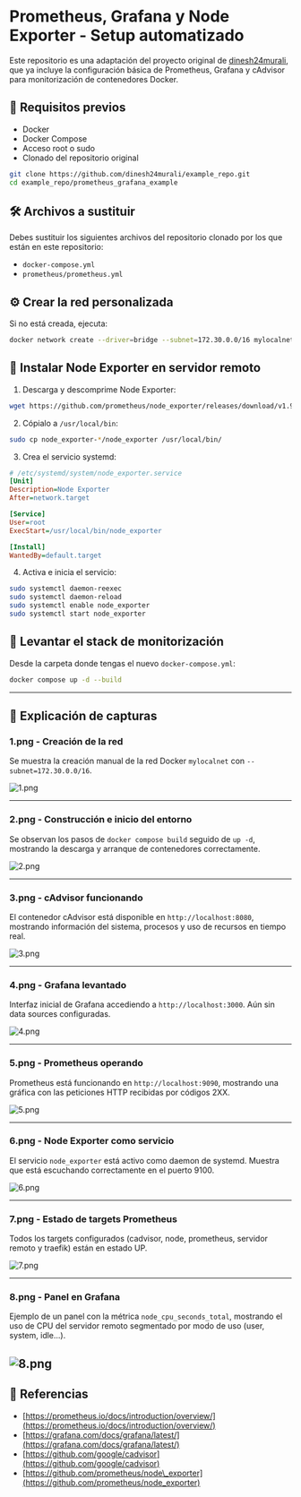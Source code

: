 # Prometheus, Grafana y Node Exporter - Setup automatizado

Este repositorio es una adaptación del proyecto original de [dinesh24murali](https://github.com/dinesh24murali/example_repo/tree/main/prometheus_grafana_example), que ya incluye la configuración básica de Prometheus, Grafana y cAdvisor para monitorización de contenedores Docker.

## 📌 Requisitos previos

* Docker
* Docker Compose
* Acceso root o sudo
* Clonado del repositorio original

```bash
git clone https://github.com/dinesh24murali/example_repo.git
cd example_repo/prometheus_grafana_example
```

## 🛠️ Archivos a sustituir

Debes sustituir los siguientes archivos del repositorio clonado por los que están en este repositorio:

* `docker-compose.yml`
* `prometheus/prometheus.yml`

## ⚙️ Crear la red personalizada

Si no está creada, ejecuta:

```bash
docker network create --driver=bridge --subnet=172.30.0.0/16 mylocalnet
```

## 🧲 Instalar Node Exporter en servidor remoto

1. Descarga y descomprime Node Exporter:

```bash
wget https://github.com/prometheus/node_exporter/releases/download/v1.9.1/node_exporter-1.9.1.linux-amd64.tar.gz
```

2. Cópialo a `/usr/local/bin`:

```bash
sudo cp node_exporter-*/node_exporter /usr/local/bin/
```

3. Crea el servicio systemd:

```ini
# /etc/systemd/system/node_exporter.service
[Unit]
Description=Node Exporter
After=network.target

[Service]
User=root
ExecStart=/usr/local/bin/node_exporter

[Install]
WantedBy=default.target
```

4. Activa e inicia el servicio:

```bash
sudo systemctl daemon-reexec
sudo systemctl daemon-reload
sudo systemctl enable node_exporter
sudo systemctl start node_exporter
```

## 🚀 Levantar el stack de monitorización

Desde la carpeta donde tengas el nuevo `docker-compose.yml`:

```bash
docker compose up -d --build
```

---
## 📸 Explicación de capturas

### 1.png - Creación de la red

Se muestra la creación manual de la red Docker `mylocalnet` con `--subnet=172.30.0.0/16`.

![1.png](assets/1.png)

---

### 2.png - Construcción e inicio del entorno

Se observan los pasos de `docker compose build` seguido de `up -d`, mostrando la descarga y arranque de contenedores correctamente.

![2.png](assets/2.png)

---

### 3.png - cAdvisor funcionando

El contenedor cAdvisor está disponible en `http://localhost:8080`, mostrando información del sistema, procesos y uso de recursos en tiempo real.

![3.png](assets/3.png)

---

### 4.png - Grafana levantado

Interfaz inicial de Grafana accediendo a `http://localhost:3000`. Aún sin data sources configuradas.

![4.png](assets/4.png)

---

### 5.png - Prometheus operando

Prometheus está funcionando en `http://localhost:9090`, mostrando una gráfica con las peticiones HTTP recibidas por códigos 2XX.

![5.png](assets/5.png)

---

### 6.png - Node Exporter como servicio

El servicio `node_exporter` está activo como daemon de systemd. Muestra que está escuchando correctamente en el puerto 9100.

![6.png](assets/6.png)

---

### 7.png - Estado de targets Prometheus

Todos los targets configurados (cadvisor, node, prometheus, servidor remoto y traefik) están en estado UP.

![7.png](assets/7.png)

---

### 8.png - Panel en Grafana

Ejemplo de un panel con la métrica `node_cpu_seconds_total`, mostrando el uso de CPU del servidor remoto segmentado por modo de uso (user, system, idle...).

![8.png](assets/8.png)
---

## 📖 Referencias

* [https://prometheus.io/docs/introduction/overview/](https://prometheus.io/docs/introduction/overview/)
* [https://grafana.com/docs/grafana/latest/](https://grafana.com/docs/grafana/latest/)
* [https://github.com/google/cadvisor](https://github.com/google/cadvisor)
* [https://github.com/prometheus/node\_exporter](https://github.com/prometheus/node_exporter)
	
